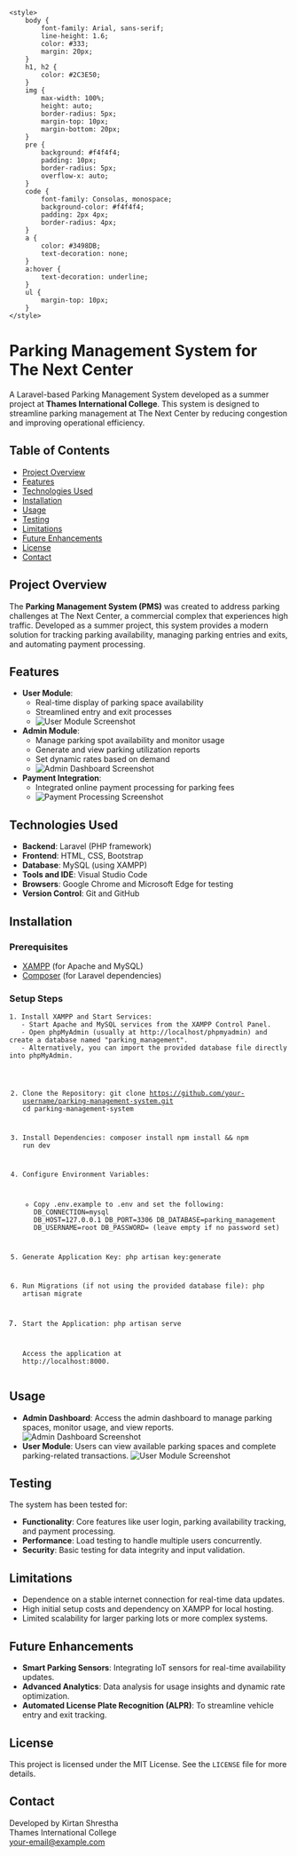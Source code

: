 <!DOCTYPE html>
<html lang="en">
<head>
    <meta charset="UTF-8">
    <meta name="viewport" content="width=device-width, initial-scale=1.0">

    <style>
        body {
            font-family: Arial, sans-serif;
            line-height: 1.6;
            color: #333;
            margin: 20px;
        }
        h1, h2 {
            color: #2C3E50;
        }
        img {
            max-width: 100%;
            height: auto;
            border-radius: 5px;
            margin-top: 10px;
            margin-bottom: 20px;
        }
        pre {
            background: #f4f4f4;
            padding: 10px;
            border-radius: 5px;
            overflow-x: auto;
        }
        code {
            font-family: Consolas, monospace;
            background-color: #f4f4f4;
            padding: 2px 4px;
            border-radius: 4px;
        }
        a {
            color: #3498DB;
            text-decoration: none;
        }
        a:hover {
            text-decoration: underline;
        }
        ul {
            margin-top: 10px;
        }
    </style>
</head>
<body>

<h1>Parking Management System for The Next Center</h1>

<p>A Laravel-based Parking Management System developed as a summer project at <strong>Thames International College</strong>. This system is designed to streamline parking management at The Next Center by reducing congestion and improving operational efficiency.</p>

<h2>Table of Contents</h2>
<ul>
    <li><a href="#project-overview">Project Overview</a></li>
    <li><a href="#features">Features</a></li>
    <li><a href="#technologies-used">Technologies Used</a></li>
    <li><a href="#installation">Installation</a></li>
    <li><a href="#usage">Usage</a></li>
    <li><a href="#testing">Testing</a></li>
    <li><a href="#limitations">Limitations</a></li>
    <li><a href="#future-enhancements">Future Enhancements</a></li>
    <li><a href="#license">License</a></li>
    <li><a href="#contact">Contact</a></li>
</ul>

<h2 id="project-overview">Project Overview</h2>
<p>The <strong>Parking Management System (PMS)</strong> was created to address parking challenges at The Next Center, a commercial complex that experiences high traffic. Developed as a summer project, this system provides a modern solution for tracking parking availability, managing parking entries and exits, and automating payment processing.</p>

<h2 id="features">Features</h2>
<ul>
    <li><strong>User Module</strong>:
        <ul>
            <li>Real-time display of parking space availability</li>
            <li>Streamlined entry and exit processes</li>
            <li><img src="path/to/your/screenshot/user-module.png" alt="User Module Screenshot"></li>
        </ul>
    </li>
    <li><strong>Admin Module</strong>:
        <ul>
            <li>Manage parking spot availability and monitor usage</li>
            <li>Generate and view parking utilization reports</li>
            <li>Set dynamic rates based on demand</li>
            <li><img src="path/to/your/screenshot/admin-dashboard.png" alt="Admin Dashboard Screenshot"></li>
        </ul>
    </li>
    <li><strong>Payment Integration</strong>:
        <ul>
            <li>Integrated online payment processing for parking fees</li>
            <li><img src="path/to/your/screenshot/payment-page.png" alt="Payment Processing Screenshot"></li>
        </ul>
    </li>
</ul>

<h2 id="technologies-used">Technologies Used</h2>
<ul>
    <li><strong>Backend</strong>: Laravel (PHP framework)</li>
    <li><strong>Frontend</strong>: HTML, CSS, Bootstrap</li>
    <li><strong>Database</strong>: MySQL (using XAMPP)</li>
    <li><strong>Tools and IDE</strong>: Visual Studio Code</li>
    <li><strong>Browsers</strong>: Google Chrome and Microsoft Edge for testing</li>
    <li><strong>Version Control</strong>: Git and GitHub</li>
</ul>

<h2 id="installation">Installation</h2>

<h3>Prerequisites</h3>
<ul>
    <li><a href="https://www.apachefriends.org/index.html">XAMPP</a> (for Apache and MySQL)</li>
    <li><a href="https://getcomposer.org/">Composer</a> (for Laravel dependencies)</li>
</ul>

<h3>Setup Steps</h3>
<pre><code>1. Install XAMPP and Start Services:
   - Start Apache and MySQL services from the XAMPP Control Panel.
   - Open phpMyAdmin (usually at http://localhost/phpmyadmin) and create a database named "parking_management".
   - Alternatively, you can import the provided database file directly into phpMyAdmin.

2. Clone the Repository:
   git clone https://github.com/your-username/parking-management-system.git
   cd parking-management-system

3. Install Dependencies:
   composer install
   npm install && npm run dev

4. Configure Environment Variables:
   - Copy .env.example to .env and set the following:
     DB_CONNECTION=mysql
     DB_HOST=127.0.0.1
     DB_PORT=3306
     DB_DATABASE=parking_management
     DB_USERNAME=root
     DB_PASSWORD= (leave empty if no password set)

5. Generate Application Key:
   php artisan key:generate

6. Run Migrations (if not using the provided database file):
   php artisan migrate

7. Start the Application:
   php artisan serve

   Access the application at http://localhost:8000.</code></pre>

<h2 id="usage">Usage</h2>
<ul>
    <li><strong>Admin Dashboard</strong>: Access the admin dashboard to manage parking spaces, monitor usage, and view reports.
        <img src="path/to/your/screenshot/admin-dashboard.png" alt="Admin Dashboard Screenshot">
    </li>
    <li><strong>User Module</strong>: Users can view available parking spaces and complete parking-related transactions.
        <img src="path/to/your/screenshot/user-module.png" alt="User Module Screenshot">
    </li>
</ul>

<h2 id="testing">Testing</h2>
<p>The system has been tested for:</p>
<ul>
    <li><strong>Functionality</strong>: Core features like user login, parking availability tracking, and payment processing.</li>
    <li><strong>Performance</strong>: Load testing to handle multiple users concurrently.</li>
    <li><strong>Security</strong>: Basic testing for data integrity and input validation.</li>
</ul>

<h2 id="limitations">Limitations</h2>
<ul>
    <li>Dependence on a stable internet connection for real-time data updates.</li>
    <li>High initial setup costs and dependency on XAMPP for local hosting.</li>
    <li>Limited scalability for larger parking lots or more complex systems.</li>
</ul>

<h2 id="future-enhancements">Future Enhancements</h2>
<ul>
    <li><strong>Smart Parking Sensors</strong>: Integrating IoT sensors for real-time availability updates.</li>
    <li><strong>Advanced Analytics</strong>: Data analysis for usage insights and dynamic rate optimization.</li>
    <li><strong>Automated License Plate Recognition (ALPR)</strong>: To streamline vehicle entry and exit tracking.</li>
</ul>

<h2 id="license">License</h2>
<p>This project is licensed under the MIT License. See the <code>LICENSE</code> file for more details.</p>

<h2 id="contact">Contact</h2>
<p>Developed by Kirtan Shrestha <br>
Thames International College <br>
<a href="mailto:your-email@example.com">your-email@example.com</a></p>

</body>
</html>
